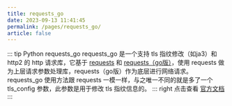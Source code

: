```yaml
---
title: requests_go
date: 2023-09-13 11:41:45
permalink: /pages/requests_go/
article: false
---
```


::: tip Python requests_go
requests_go 是一个支持 tls 指纹修改（如ja3）和 http2 的 http 请求库，它基于 [requests](https://github.com/psf/requests) 和 [requests（go版）](https://github.com/wangluozhe/requests)，使用 requests 做为上层请求参数处理库，requests（go版）作为底层进行网络请求。requests_go 使用方法跟 requests 一模一样，与之唯一不同的就是多了一个 tls_config 参数，此参数是用于修改 tls 指纹信息的。
::: right
点击查看 [官方文档](https://github.com/wangluozhe/requests-go)
:::
